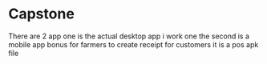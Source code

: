 # Capstone
There are 2 app one is the actual desktop app i work one
the second is a mobile app bonus for farmers to create receipt for customers it is a pos apk file
